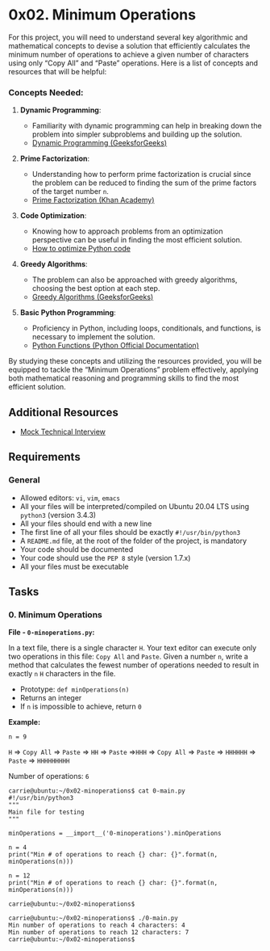 # 0x02. Minimum Operations


For this project, you will need to understand several key algorithmic and mathematical concepts to devise a solution that efficiently calculates the minimum number of operations to achieve a given number of characters using only “Copy All” and “Paste” operations. Here is a list of concepts and resources that will be helpful:

### Concepts Needed:

1.  **Dynamic Programming**:
    
    -   Familiarity with dynamic programming can help in breaking down the problem into simpler subproblems and building up the solution.
    -   [Dynamic Programming (GeeksforGeeks)](https://www.geeksforgeeks.org/dynamic-programming/ "Dynamic Programming (GeeksforGeeks)")
2.  **Prime Factorization**:
    
    -   Understanding how to perform prime factorization is crucial since the problem can be reduced to finding the sum of the prime factors of the target number  `n`.
    -   [Prime Factorization (Khan Academy)](https://www.khanacademy.org/math/pre-algebra/pre-algebra-factors-multiples/pre-algebra-prime-factorization-prealg/v/prime-factorization "Prime Factorization (Khan Academy)")
3.  **Code Optimization**:
    
    -   Knowing how to approach problems from an optimization perspective can be useful in finding the most efficient solution.
    -   [How to optimize Python code](https://stackify.com/how-to-optimize-python-code/ "How to optimize Python code")
4.  **Greedy Algorithms**:
    
    -   The problem can also be approached with greedy algorithms, choosing the best option at each step.
    -   [Greedy Algorithms (GeeksforGeeks)](https://www.geeksforgeeks.org/greedy-algorithms/ "Greedy Algorithms (GeeksforGeeks)")
5.  **Basic Python Programming**:
    
    -   Proficiency in Python, including loops, conditionals, and functions, is necessary to implement the solution.
    -   [Python Functions (Python Official Documentation)](https://docs.python.org/3/tutorial/controlflow.html#defining-functions "Python Functions (Python Official Documentation)")

By studying these concepts and utilizing the resources provided, you will be equipped to tackle the “Minimum Operations” problem effectively, applying both mathematical reasoning and programming skills to find the most efficient solution.

## Additional Resources

-   [Mock Technical Interview](https://www.youtube.com/watch?feature=shared&v=h4i4kjwncoU "Mock Technical Interview")

## Requirements

### General

-   Allowed editors:  `vi`,  `vim`,  `emacs`
-   All your files will be interpreted/compiled on Ubuntu 20.04 LTS using  `python3`  (version 3.4.3)
-   All your files should end with a new line
-   The first line of all your files should be exactly  `#!/usr/bin/python3`
-   A  `README.md`  file, at the root of the folder of the project, is mandatory
-   Your code should be documented
-   Your code should use the  `PEP 8`  style (version 1.7.x)
-   All your files must be executable

## Tasks

### 0. Minimum Operations

**File - `0-minoperations.py`:**

In a text file, there is a single character  `H`. Your text editor can execute only two operations in this file:  `Copy All`  and  `Paste`. Given a number  `n`, write a method that calculates the fewest number of operations needed to result in exactly  `n`  `H`  characters in the file.

-   Prototype:  `def minOperations(n)`
-   Returns an integer
-   If  `n`  is impossible to achieve, return  `0`

**Example:**

`n = 9`

`H`  =>  `Copy All`  =>  `Paste`  =>  `HH`  =>  `Paste`  =>`HHH`  =>  `Copy All`  =>  `Paste`  =>  `HHHHHH`  =>  `Paste`  =>  `HHHHHHHHH`

Number of operations:  `6`

```
carrie@ubuntu:~/0x02-minoperations$ cat 0-main.py
#!/usr/bin/python3
"""
Main file for testing
"""

minOperations = __import__('0-minoperations').minOperations

n = 4
print("Min # of operations to reach {} char: {}".format(n, minOperations(n)))

n = 12
print("Min # of operations to reach {} char: {}".format(n, minOperations(n)))

carrie@ubuntu:~/0x02-minoperations$

```

```
carrie@ubuntu:~/0x02-minoperations$ ./0-main.py
Min number of operations to reach 4 characters: 4
Min number of operations to reach 12 characters: 7
carrie@ubuntu:~/0x02-minoperations$

```
